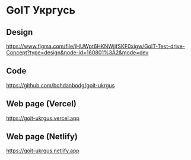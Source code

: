 # GoIT Укргусь

## Design

https://www.figma.com/file/jHUWpt6HKNWjjfSKF0xigw/GoIT-Test-drive-Concept?type=design&node-id=160801%3A2&mode=dev

## Code

https://github.com/bohdanbodg/goit-ukrgus

## Web page (Vercel)

https://goit-ukrgus.vercel.app

## Web page (Netlify)

https://goit-ukrgus.netlify.app
